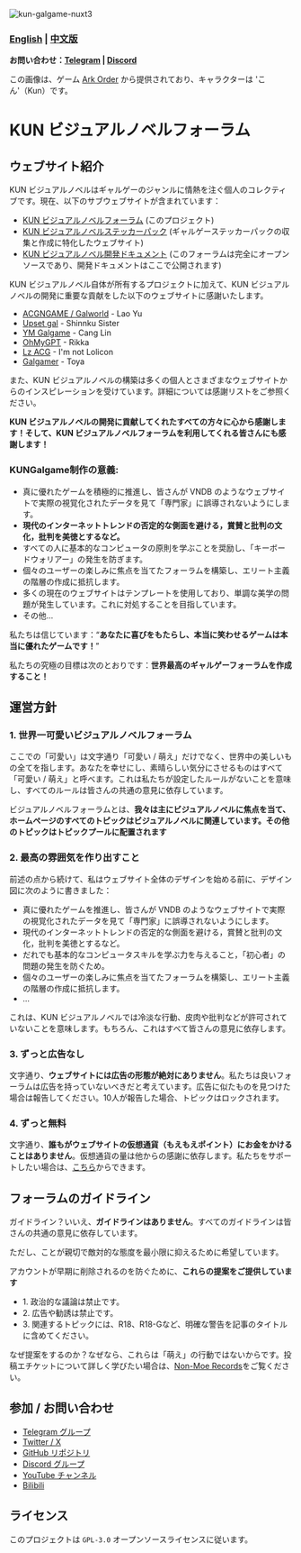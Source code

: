 ![kun-galgame-nuxt3](https://kungal.com/kungalgame.webp)

### **[English](/Readme.md)** | **[中文版](/Readme_ZH.md)**

**お問い合わせ：[Telegram](https://t.me/kungalgame) | [Discord](https://discord.com/invite/5F4FS2cXhX)**

この画像は、ゲーム [Ark Order](https://apps.qoo-app.com/en/app/9593) から提供されており、キャラクターは 'こん'（Kun）です。

# KUN ビジュアルノベルフォーラム

ウェブサイト紹介
--------------------

KUN ビジュアルノベルはギャルゲーのジャンルに情熱を注ぐ個人のコレクティブです。現在、以下のサブウェブサイトが含まれています：

  

*   [KUN ビジュアルノベルフォーラム](https://kungal.com) (このプロジェクト)
*   [KUN ビジュアルノベルステッカーパック](https://sticker.kungal.com) (ギャルゲーステッカーパックの収集と作成に特化したウェブサイト)
*   [KUN ビジュアルノベル開発ドキュメント](https://soft.moe/kun-visualnovel-docs/kun-forum.html) (このフォーラムは完全にオープンソースであり、開発ドキュメントはここで公開されます)

  


KUN ビジュアルノベル自体が所有するプロジェクトに加えて、KUN ビジュアルノベルの開発に重要な貢献をした以下のウェブサイトに感謝いたします。

  

*   [ACGNGAME / Galworld](http://acgngames.net) \- Lao Yu
*   [Upset gal](http://shinnku.com) \- Shinnku Sister
*   [YM Galgame](http://www.ymgal.games) \- Cang Lin
*   [OhMyGPT](http://www.ohmygpt.com) \- Rikka
*   [Lz ACG](http://lzacg.org) \- I'm not Lolicon
*   [Galgamer](http://galgamer.moe) \- Toya

  


また、KUN ビジュアルノベルの構築は多くの個人とさまざまなウェブサイトからのインスピレーションを受けています。詳細については感謝リストをご参照ください。

  

**KUN ビジュアルノベルの開発に貢献してくれたすべての方々に心から感謝します！そして、KUN ビジュアルノベルフォーラムを利用してくれる皆さんにも感謝します！**

  

### KUNGalgame制作の意義:

*   真に優れたゲームを積極的に推進し、皆さんが VNDB のようなウェブサイトで実際の視覚化されたデータを見て「専門家」に誤導されないようにします。
*   **現代のインターネットトレンドの否定的な側面を避ける，賞賛と批判の文化，批判を美徳とするなど。**
*   すべての人に基本的なコンピュータの原則を学ぶことを奨励し、「キーボードウォリアー」の発生を防ぎます。
*   個々のユーザーの楽しみに焦点を当てたフォーラムを構築し、エリート主義の階層の作成に抵抗します。
*   多くの現在のウェブサイトはテンプレートを使用しており、単調な美学の問題が発生しています。これに対処することを目指しています。
*   その他…

  


私たちは信じています：“**あなたに喜びをもたらし、本当に笑わせるゲームは本当に優れたゲームです！**”

  


私たちの究極の目標は次のとおりです：**世界最高のギャルゲーフォーラムを作成すること！**

運営方針
--------------------

  

### 1\. 世界一可愛いビジュアルノベルフォーラム

ここでの「可愛い」は文字通り「可愛い / 萌え」だけでなく、世界中の美しいもの全てを指します。あなたを幸せにし、素晴らしい気分にさせるものはすべて「可愛い / 萌え」と呼べます。これは私たちが設定したルールがないことを意味し、すべてのルールは皆さんの共通の意見に依存しています。

  

ビジュアルノベルフォーラムとは、**我々は主にビジュアルノベルに焦点を当て、ホームページのすべてのトピックはビジュアルノベルに関連しています。その他のトピックはトピックプールに配置されます**

### 2\. 最高の雰囲気を作り出すこと

前述の点から続けて、私はウェブサイト全体のデザインを始める前に、デザイン図に次のように書きました：

  

*   真に優れたゲームを推進し、皆さんが VNDB のようなウェブサイトで実際の視覚化されたデータを見て「専門家」に誤導されないようにします。
*   現代のインターネットトレンドの否定的な側面を避ける，賞賛と批判の文化，批判を美徳とするなど。
*   だれでも基本的なコンピュータスキルを学ぶ力を与えること，「初心者」の問題の発生を防ぐため。
*   個々のユーザーの楽しみに焦点を当てたフォーラムを構築し、エリート主義の階層の作成に抵抗します。
*   ...

  

これは、KUN ビジュアルノベルでは冷淡な行動、皮肉や批判などが許可されていないことを意味します。もちろん、これはすべて皆さんの意見に依存します。

### 3\. ずっと広告なし

文字通り、**ウェブサイトには広告の形態が絶対にありません**。私たちは良いフォーラムは広告を持っていないべきだと考えています。広告に似たものを見つけた場合は報告してください。10人が報告した場合、トピックはロックされます。

### 4\. ずっと無料

文字通り、**誰もがウェブサイトの仮想通貨（もえもえポイント）にお金をかけることはありません**。仮想通貨の量は他からの感謝に依存します。私たちをサポートしたい場合は、[こちら](https://kungal.com/donate)からできます。

フォーラムのガイドライン
----------------

ガイドライン？いいえ、**ガイドラインはありません**。すべてのガイドラインは皆さんの共通の意見に依存しています。

ただし、ことが親切で敵対的な態度を最小限に抑えるために希望しています。

アカウントが早期に削除されるのを防ぐために、**これらの提案をご提供しています**

*   1\. 政治的な議論は禁止です。
*   2\. 広告や勧誘は禁止です。
*   3\. 関連するトピックには、R18、R18-Gなど、明確な警告を記事のタイトルに含めてください。

  

なぜ提案をするのか？なぜなら、これらは「萌え」の行動ではないからです。投稿エチケットについて詳しく学びたい場合は、[Non-Moe Records](https://kungal.com/non-moe)をご覧ください。

## 参加 / お問い合わせ

* [Telegram グループ](https://t.me/kungalgame)
* [Twitter / X](https://twitter.com/kungalgame)
* [GitHub リポジトリ](https://github.com/KUN1007/kun-galgame-nuxt3)
* [Discord グループ](https://discord.com/invite/5F4FS2cXhX)
* [YouTube チャンネル](https://youtube.com/@kungalgame)
* [Bilibili](https://space.bilibili.com/1748455574)

## ライセンス

このプロジェクトは `GPL-3.0` オープンソースライセンスに従います。

